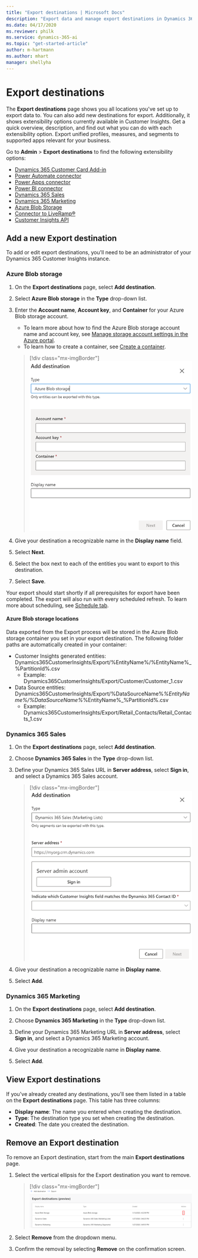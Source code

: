 ```yaml
---
title: "Export destinations | Microsoft Docs"
description: "Export data and manage export destinations in Dynamics 365 Customer Insights."
ms.date: 04/17/2020
ms.reviewer: philk
ms.service: dynamics-365-ai
ms.topic: "get-started-article"
author: m-hartmann
ms.author: mhart
manager: shellyha
---
```


# Export destinations

The **Export destinations** page shows you all locations you've set up to export data to. You can also add new destinations for export. Additionally, it shows extensibility options currently available in Customer Insights. Get a quick overview, description, and find out what you can do with each extensibility option. Export unified profiles, measures, and segments to supported apps relevant for your business.

Go to **Admin** > **Export destinations** to find the following extensibility options:

- [Dynamics 365 Customer Card Add-in](pm-customer-card-addin.md)
- [Power Automate connector](power-automate-connector.md)
- [Power Apps connector](pm-powerapps-connector.md)
- [Power BI connector](pm-connectors.md)
- [Dynamics 365 Sales](#dynamics-365-sales)
- [Dynamics 365 Marketing](#dynamics-365-marketing)
- [Azure Blob Storage](#azure-blob-storage)
- [Connector to LiveRamp&reg;](export-liveramp.md)
- [Customer Insights API](pm-apis.md)

## Add a new Export destination

To add or edit export destinations, you'll need to be an administrator of your Dynamics 365 Customer Insights instance.

### Azure Blob storage

1. On the **Export destinations** page, select **Add destination**.

2. Select **Azure Blob storage** in the **Type** drop-down list.

3. Enter the **Account name**, **Account key**, and **Container** for your Azure Blob storage account.
    - To learn more about how to find the Azure Blob storage account name and account key, see [Manage storage account settings in the Azure portal](https://docs.microsoft.com/azure/storage/common/storage-account-manage).
    - To learn how to create a container, see [Create a container](https://docs.microsoft.com/azure/storage/blobs/storage-quickstart-blobs-portal#create-a-container).

   > [!div class="mx-imgBorder"]
   > ![Add destination](media/export-destinations-azure-blob.png "Add destination")

4. Give your destination a recognizable name in the **Display name** field.

5. Select **Next**.

6. Select the box next to each of the entities you want to export to this destination.

7. Select **Save**.

Your export should start shortly if all prerequisites for export have been completed. The export will also run with every scheduled refresh. To learn more about scheduling, see [Schedule tab](pm-settings.md#schedule-tab).

#### Azure Blob storage locations

Data exported from the Export process will be stored in the Azure Blob storage container you set in your export destination.  The following folder paths are automatically created in your container:

- Customer Insights generated entities: Dynamics365CustomerInsights/Export/%EntityName%/%EntityName%_%PartitionId%.csv
  - Example: Dynamics365CustomerInsights/Export/Customer/Customer_1.csv
- Data Source entities: Dynamics365CustomerInsights/Export/%DataSourceName%_%EntityName%/%DataSourceName%_%EntityName%_%PartitionId%.csv
  - Example: Dynamics365CustomerInsights/Export/Retail_Contacts/Retail_Contacts_1.csv

### Dynamics 365 Sales

1. On the **Export destinations** page, select **Add destination**.

2. Choose **Dynamics 365 Sales** in the **Type** drop-down list.

3. Define your Dynamics 365 Sales URL in **Server address**, select **Sign in**, and select a Dynamics 365 Sales account.

   > [!div class="mx-imgBorder"]
   > ![Add destination page](media/export-destinations-dynamics365-for-sales.png "Add destination page")

4. Give your destination a recognizable name in **Display name**.

5. Select **Add**.

### Dynamics 365 Marketing

1. On the **Export destinations** page, select **Add destination**.

2. Choose **Dynamics 365 Marketing** in the **Type** drop-down list.

3. Define your Dynamics 365 Marketing URL in **Server address**, select **Sign in**, and select a Dynamics 365 Marketing account.

4. Give your destination a recognizable name in **Display name**.

5. Select **Add**.

## View Export destinations

If you've already created any destinations, you'll see them listed in a table on the **Export destinations** page. This table has three columns:

- **Display name**: The name you entered when creating the destination.
- **Type**: The destination type you set when creating the destination.
- **Created**: The date you created the destination.

## Remove an Export destination

To remove an Export destination, start from the main **Export destinations** page.

1. Select the vertical ellipsis for the Export destination you want to remove.

   > [!div class="mx-imgBorder"]
   > ![Vertical ellipsis](media/export-destinations-page-ellipsis.png "Vertical ellipsis")

2. Select **Remove** from the dropdown menu.

3. Confirm the removal by selecting **Remove** on the confirmation screen.
